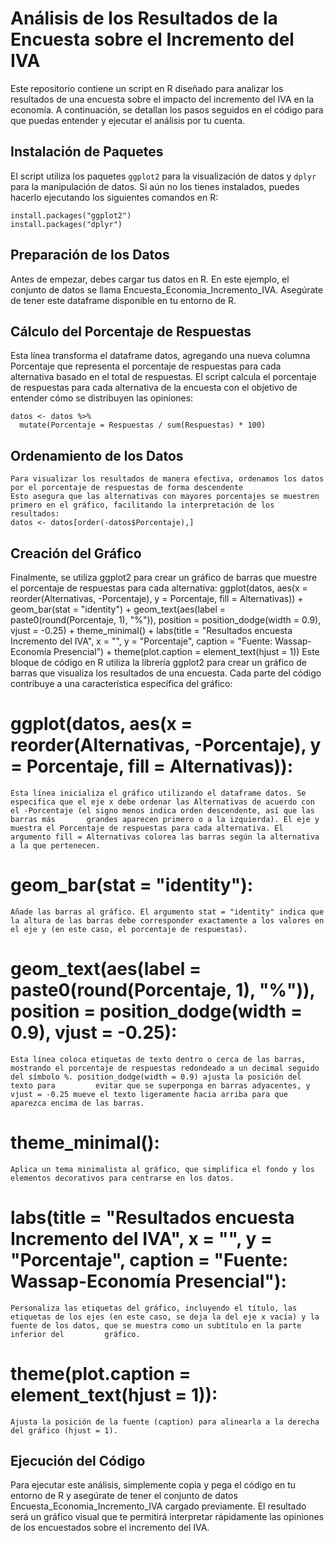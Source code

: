 # Análisis de los Resultados de la Encuesta sobre el Incremento del IVA
Este repositorio contiene un script en R diseñado para analizar los resultados de una encuesta sobre el impacto del incremento del IVA en la economía. A continuación, se detallan los pasos seguidos en el código para que puedas entender y ejecutar el análisis por tu cuenta.

## Instalación de Paquetes
El script utiliza los paquetes `ggplot2` para la visualización de datos y `dplyr` para la manipulación de datos. Si aún no los tienes instalados, puedes hacerlo ejecutando los siguientes comandos en R:

```
install.packages("ggplot2")
install.packages("dplyr")
```

## Preparación de los Datos
Antes de empezar, debes cargar tus datos en R. En este ejemplo, el conjunto de datos se llama Encuesta_Economia_Incremento_IVA. Asegúrate de tener este dataframe disponible en tu entorno de R.

## Cálculo del Porcentaje de Respuestas
Esta línea transforma el dataframe datos, agregando una nueva columna Porcentaje que representa el porcentaje de respuestas para cada alternativa basado en el total de respuestas.
El script calcula el porcentaje de respuestas para cada alternativa de la encuesta con el objetivo de entender cómo se distribuyen las opiniones:
```
datos <- datos %>%
  mutate(Porcentaje = Respuestas / sum(Respuestas) * 100)
```
## Ordenamiento de los Datos
```
Para visualizar los resultados de manera efectiva, ordenamos los datos por el porcentaje de respuestas de forma descendente
Esto asegura que las alternativas con mayores porcentajes se muestren primero en el gráfico, facilitando la interpretación de los resultados:
datos <- datos[order(-datos$Porcentaje),]

```

## Creación del Gráfico
Finalmente, se utiliza ggplot2 para crear un gráfico de barras que muestre el porcentaje de respuestas para cada alternativa:
ggplot(datos, aes(x = reorder(Alternativas, -Porcentaje), y = Porcentaje, fill = Alternativas)) +
  geom_bar(stat = "identity") +
  geom_text(aes(label = paste0(round(Porcentaje, 1), "%")), position = position_dodge(width = 0.9), vjust = -0.25) +
  theme_minimal() +
  labs(title = "Resultados encuesta Incremento del IVA",
       x = "", y = "Porcentaje",
       caption = "Fuente: Wassap-Economía Presencial") +
  theme(plot.caption = element_text(hjust = 1))
Este bloque de código en R utiliza la librería ggplot2 para crear un gráfico de barras que visualiza los resultados de una encuesta. Cada parte del código contribuye a una característica específica del gráfico:

  # ggplot(datos, aes(x = reorder(Alternativas, -Porcentaje), y = Porcentaje, fill = Alternativas)): 
    Esta línea inicializa el gráfico utilizando el dataframe datos. Se especifica que el eje x debe ordenar las Alternativas de acuerdo con el -Porcentaje (el signo menos indica orden descendente, así que las barras más       grandes aparecen primero o a la izquierda). El eje y muestra el Porcentaje de respuestas para cada alternativa. El argumento fill = Alternativas colorea las barras según la alternativa a la que pertenecen.

  # geom_bar(stat = "identity"): 
    Añade las barras al gráfico. El argumento stat = "identity" indica que la altura de las barras debe corresponder exactamente a los valores en el eje y (en este caso, el porcentaje de respuestas).

  # geom_text(aes(label = paste0(round(Porcentaje, 1), "%")), position = position_dodge(width = 0.9), vjust = -0.25): 
    Esta línea coloca etiquetas de texto dentro o cerca de las barras, mostrando el porcentaje de respuestas redondeado a un decimal seguido del símbolo %. position_dodge(width = 0.9) ajusta la posición del texto para         evitar que se superponga en barras adyacentes, y vjust = -0.25 mueve el texto ligeramente hacia arriba para que aparezca encima de las barras.

  # theme_minimal(): 
    Aplica un tema minimalista al gráfico, que simplifica el fondo y los elementos decorativos para centrarse en los datos.

  # labs(title = "Resultados encuesta Incremento del IVA", x = "", y = "Porcentaje", caption = "Fuente: Wassap-Economía Presencial"): 
    Personaliza las etiquetas del gráfico, incluyendo el título, las etiquetas de los ejes (en este caso, se deja la del eje x vacía) y la fuente de los datos, que se muestra como un subtítulo en la parte inferior del         gráfico.

  # theme(plot.caption = element_text(hjust = 1)): 
    Ajusta la posición de la fuente (caption) para alinearla a la derecha del gráfico (hjust = 1).

## Ejecución del Código
Para ejecutar este análisis, simplemente copia y pega el código en tu entorno de R y asegúrate de tener el conjunto de datos Encuesta_Economia_Incremento_IVA cargado previamente. El resultado será un gráfico visual que te permitirá interpretar rápidamente las opiniones de los encuestados sobre el incremento del IVA.

